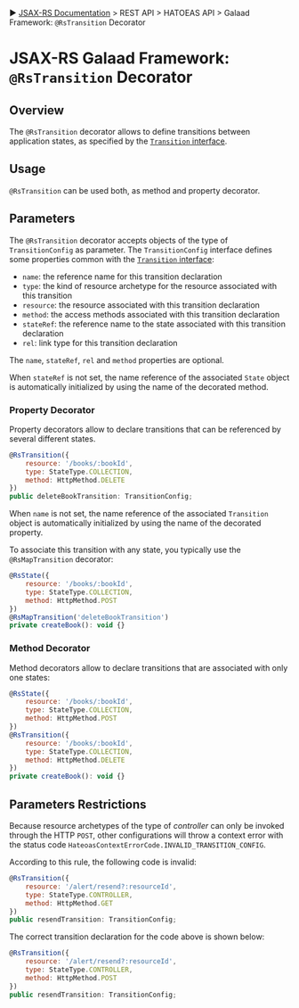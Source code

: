 :arrow_forward: [JSAX-RS Documentation](./jsax-rs-reference.md) > REST API > HATOEAS API > Galaad Framework: `@RsTransition` Decorator

# JSAX-RS Galaad Framework: `@RsTransition` Decorator

## Overview

The `@RsTransition` decorator allows to define transitions between application states, as specified by the [`Transition` interface](./jsax-rs-transition-interface.md).

## Usage

`@RsTransition` can be used both, as method and property decorator.

## Parameters

The `@RsTransition` decorator accepts objects of the type of `TransitionConfig` as parameter. The `TransitionConfig` interface defines some properties common with the [`Transition` interface](./jsax-rs-transition-interface.md):

- `name`: the reference name for this transition declaration
- `type`: the kind of resource archetype for the resource associated with this transition
- `resource`: the resource associated with this transition declaration
- `method`: the access methods associated with this transition declaration
- `stateRef`: the reference name to the state associated with this transition declaration
- `rel`: link type for this transition declaration

The `name`, `stateRef`, `rel` and `method` properties are optional.

When `stateRef` is not set, the name reference of the associated `State` object is automatically initialized by using the name of the decorated method.

### Property Decorator

Property decorators allow to declare transitions that can be referenced by several different states.

```javascript
@RsTransition({
    resource: '/books/:bookId',
    type: StateType.COLLECTION,
    method: HttpMethod.DELETE
})
public deleteBookTransition: TransitionConfig;
```

When `name` is not set, the name reference of the associated `Transition` object is automatically initialized by using the name of the decorated property.

To associate this transition with any state, you typically use the `@RsMapTransition` decorator:

```javascript
@RsState({
    resource: '/books/:bookId',
    type: StateType.COLLECTION,
    method: HttpMethod.POST
})
@RsMapTransition('deleteBookTransition')
private createBook(): void {}
```

### Method Decorator

Method decorators allow to declare transitions that are associated with only one states: 

```javascript
@RsState({
    resource: '/books/:bookId',
    type: StateType.COLLECTION,
    method: HttpMethod.POST
})
@RsTransition({
    resource: '/books/:bookId',
    type: StateType.COLLECTION,
    method: HttpMethod.DELETE
})
private createBook(): void {}
```

## Parameters Restrictions

Because resource archetypes of the type of _controller_ can only be invoked through the HTTP `POST`, other configurations will throw a context error with the status code `HateoasContextErrorCode.INVALID_TRANSITION_CONFIG`.

According to this rule, the following code is invalid:

```javascript
@RsTransition({
    resource: '/alert/resend?:resourceId',
    type: StateType.CONTROLLER,
    method: HttpMethod.GET
})
public resendTransition: TransitionConfig;
```

The correct transition declaration for the code above is shown below:

```javascript
@RsTransition({
    resource: '/alert/resend?:resourceId',
    type: StateType.CONTROLLER,
    method: HttpMethod.POST
})
public resendTransition: TransitionConfig;
```